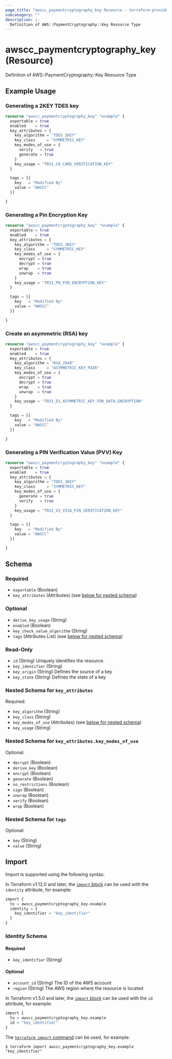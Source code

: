 ```yaml
---
page_title: "awscc_paymentcryptography_key Resource - terraform-provider-awscc"
subcategory: ""
description: |-
  Definition of AWS::PaymentCryptography::Key Resource Type
---
```


# awscc_paymentcryptography_key (Resource)

Definition of AWS::PaymentCryptography::Key Resource Type

## Example Usage

### Generating a 2KEY TDES key

```terraform
resource "awscc_paymentcryptography_key" "example" {
  exportable = true
  enabled    = true
  key_attributes = {
    key_algorithm = "TDES_2KEY"
    key_class     = "SYMMETRIC_KEY"
    key_modes_of_use = {
      verify   = true
      generate = true
    }
    key_usage = "TR31_C0_CARD_VERIFICATION_KEY"
  }

  tags = [{
    key   = "Modified By"
    value = "AWSCC"
  }]

}
```

### Generating a Pin Encryption Key

```terraform
resource "awscc_paymentcryptography_key" "example" {
  exportable = true
  enabled    = true
  key_attributes = {
    key_algorithm = "TDES_3KEY"
    key_class     = "SYMMETRIC_KEY"
    key_modes_of_use = {
      encrypt = true
      decrypt = true
      wrap    = true
      unwrap  = true
    }
    key_usage = "TR31_P0_PIN_ENCRYPTION_KEY"
  }

  tags = [{
    key   = "Modified By"
    value = "AWSCC"
  }]

}
```

### Create an asymmetric (RSA) key

```terraform
resource "awscc_paymentcryptography_key" "example" {
  exportable = true
  enabled    = true
  key_attributes = {
    key_algorithm = "RSA_2048"
    key_class     = "ASYMMETRIC_KEY_PAIR"
    key_modes_of_use = {
      encrypt = true
      decrypt = true
      wrap    = true
      unwrap  = true
    }
    key_usage = "TR31_D1_ASYMMETRIC_KEY_FOR_DATA_ENCRYPTION"
  }

  tags = [{
    key   = "Modified By"
    value = "AWSCC"
  }]

}
```

### Generating a PIN Verification Value (PVV) Key

```terraform
resource "awscc_paymentcryptography_key" "example" {
  exportable = true
  enabled    = true
  key_attributes = {
    key_algorithm = "TDES_3KEY"
    key_class     = "SYMMETRIC_KEY"
    key_modes_of_use = {
      generate = true
      verify   = true
    }
    key_usage = "TR31_V2_VISA_PIN_VERIFICATION_KEY"
  }

  tags = [{
    key   = "Modified By"
    value = "AWSCC"
  }]

}
```

<!-- schema generated by tfplugindocs -->
## Schema

### Required

- `exportable` (Boolean)
- `key_attributes` (Attributes) (see [below for nested schema](#nestedatt--key_attributes))

### Optional

- `derive_key_usage` (String)
- `enabled` (Boolean)
- `key_check_value_algorithm` (String)
- `tags` (Attributes List) (see [below for nested schema](#nestedatt--tags))

### Read-Only

- `id` (String) Uniquely identifies the resource.
- `key_identifier` (String)
- `key_origin` (String) Defines the source of a key
- `key_state` (String) Defines the state of a key

<a id="nestedatt--key_attributes"></a>
### Nested Schema for `key_attributes`

Required:

- `key_algorithm` (String)
- `key_class` (String)
- `key_modes_of_use` (Attributes) (see [below for nested schema](#nestedatt--key_attributes--key_modes_of_use))
- `key_usage` (String)

<a id="nestedatt--key_attributes--key_modes_of_use"></a>
### Nested Schema for `key_attributes.key_modes_of_use`

Optional:

- `decrypt` (Boolean)
- `derive_key` (Boolean)
- `encrypt` (Boolean)
- `generate` (Boolean)
- `no_restrictions` (Boolean)
- `sign` (Boolean)
- `unwrap` (Boolean)
- `verify` (Boolean)
- `wrap` (Boolean)



<a id="nestedatt--tags"></a>
### Nested Schema for `tags`

Optional:

- `key` (String)
- `value` (String)

## Import

Import is supported using the following syntax:

In Terraform v1.12.0 and later, the [`import` block](https://developer.hashicorp.com/terraform/language/import) can be used with the `identity` attribute, for example:

```terraform
import {
  to = awscc_paymentcryptography_key.example
  identity = {
    key_identifier = "key_identifier"
  }
}
```

<!-- schema generated by tfplugindocs -->
### Identity Schema

#### Required

- `key_identifier` (String)

#### Optional

- `account_id` (String) The ID of the AWS account
- `region` (String) The AWS region where the resource is located

In Terraform v1.5.0 and later, the [`import` block](https://developer.hashicorp.com/terraform/language/import) can be used with the `id` attribute, for example:

```terraform
import {
  to = awscc_paymentcryptography_key.example
  id = "key_identifier"
}
```

The [`terraform import` command](https://developer.hashicorp.com/terraform/cli/commands/import) can be used, for example:

```shell
$ terraform import awscc_paymentcryptography_key.example "key_identifier"
```